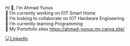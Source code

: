 Hi 👋, I'm Ahmad Yunus<br>🔭 I’m currently working on IOT Smart Home<br>👯 I’m looking to collaborate on IOT Hardware Engineering<br>🌱 I’m currently learning Programming<br> 🎯 My Portofolio sites https://ahmad-yunus.my.canva.site/

[![LinkedIn](https://img.shields.io/badge/LinkedIn-%230077B5.svg?logo=linkedin&logoColor=white)](https://linkedin.com/in/ahmad-yunus) 


<!-- Proudly created with GPRM ( https://gprm.itsvg.in ) -->
